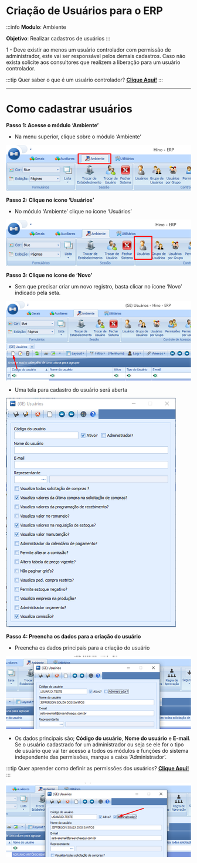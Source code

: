 # Criação de Usuários para o ERP

:::info
**Modulo**: Ambiente

**Objetivo**: Realizar cadastros de usuários
:::

1 - Deve existir ao menos um usuário controlador com permissão de administrador, este vai ser responsável pelos demais cadastros. Caso não exista solicite aos consultores que realizem a liberação para um usuário controlador.

:::tip
Quer saber o que é um usuário controlador? [**Clique Aqui!**](../../documentos-gerais/usuarios-chave.md)
:::

---

# Como cadastrar usuários

**Passo 1: Acesse o módulo ‘Ambiente’**

- Na menu superior, clique sobre o módulo ‘Ambiente’

![criacao-de-usuarios](./img/criacao-de-usuarios/criacao-de-usuarios.png)

**Passo 2:  Clique no ícone ‘Usuários’**

- No módulo ‘Ambiente’ clique no ícone ‘Usuários’

![criacao-de-usuarios-1](./img/criacao-de-usuarios/criacao-de-usuarios-1.png)

**Passo 3: Clique no ícone de ‘Novo’**

- Sem que precisar criar um novo registro, basta clicar no ícone ‘Novo’ indicado pela seta.

![criacao-de-usuarios-2](./img/criacao-de-usuarios/criacao-de-usuarios-2.png)

- Uma tela para cadastro do usuário será aberta

![criacao-de-usuarios-3](./img/criacao-de-usuarios/criacao-de-usuarios-3.png)

**Passo 4: Preencha os dados para a criação do usuário**

- Preencha os dados principais para a criação do usuário

![criacao-de-usuarios-4](./img/criacao-de-usuarios/criacao-de-usuarios-4.png)

- Os dados principais são; **Código do usuário**, **Nome do usuário** e **E-mail**. Se o usuário cadastrado for um administrador ou seja se ele for o tipo de usuário que vai ter acesso a todos os módulos e funções do sistema independente das permissões, marque a caixa ‘Administrador’.

:::tip
Quer aprender como definir as permissões dos usuários? [**Clique Aqui!**](configurar-permissoes.md)
:::

![criacao-de-usuarios-5](./img/criacao-de-usuarios/criacao-de-usuarios-5.png)